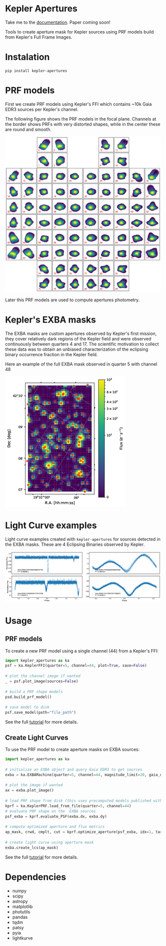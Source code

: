 # Kepler Apertures

Take me to the [documentation](https://jorgemarpa.github.io/kepler-apertures/).
Paper coming soon!

Tools to create aperture mask for Kepler sources using PRF models build from Kepler's
Full Frame Images.

# Instalation

```
pip install kepler-apertures
```

# PRF models

First we create PRF models using Kepler's FFI which contains ~10k Gaia EDR3 sources per Kepler's channel.

The following figure shows the PRF models in the focal plane. Channels at the border shows PRFs with very distorted shapes, while in the center these are round and smooth.

![PRF Models](https://github.com/jorgemarpa/kepler-apertures/blob/main/docs/focal_plane_prf_model.png)

Later this PRF models are used to compute apertures photometry.

# Kepler's EXBA masks

The EXBA masks are custom apertures observed by Kepler's first mission, they cover relatively dark regions of the Kepler field and were observed continuously between quarters 4 and 17. The scientific motivation to collect these data was to obtain an unbiased characterization of the eclipsing binary occurrence fraction in the Kepler field.

Here an example of the full EXBA mask observed in quarter 5 with channel 48

![exba_ch48](https://github.com/jorgemarpa/kepler-apertures/blob/main/docs/EXBA_img_q5_ch48.png)

# Light Curve examples

Light curve examples created with `kepler-apertures` for sources detected in the EXBA masks. These are 4 Eclipsing Binaries observed by Kepler.

![EBs](https://github.com/jorgemarpa/kepler-apertures/blob/main/docs/ebs.png)

# Usage

## PRF models
To create a new PRF model using a single channel (44) from a Kepler's FFI:

```python
import kepler_apertures as ka
psf = ka.KeplerFFI(quarter=5, channel=44, plot=True, save=False)

# plot the channel image if wanted
_ = psf.plot_image(sources=False)

# build a PRF shape models
psd.build_prf_model()

# save model to disk
psf.save_model(path="file_path")
```

See the full [tutorial](https://jorgemarpa.github.io/kepler-apertures/tutorials/create_PRF_tutorial/) for more details.

## Create Light Curves
To use the PRF model to create aperture masks on EXBA sources:

```python
import kepler_apertures as ka

# initialize an EXBA object and query Gaia EDR3 to get sources
exba = ka.EXBAMachine(quarter=5, channel=44, magnitude_limit=20, gaia_dr=3)

# plot the image if wanted
ax = exba.plot_image()

# load PRF shape from disk (this uses precomputed models published with the repo)
kprf = ka.KeplerPRF.load_from_file(quarter=5, channel=44)
# evaluate PRF shape on the  EXBA sources
psf_exba = kprf.evaluate_PSF(exba.dx, exba.dy)

# compute optimized aperture and flux metrics
ap_mask, crwd, cmplt, cut = kprf.optimize_aperture(psf_exba, idx=1, target_complet=0.5, target_crowd=1.)

# create light curve using aperture mask
exba.create_lcs(ap_mask)
```

See the full [tutorial](https://jorgemarpa.github.io/kepler-apertures/tutorials/using_PRF_on_exba/) for more details.

# Dependencies
* numpy
* scipy
* astropy
* matplotlib
* photutils
* pandas
* tqdm
* patsy
* pyia
* lightkurve
